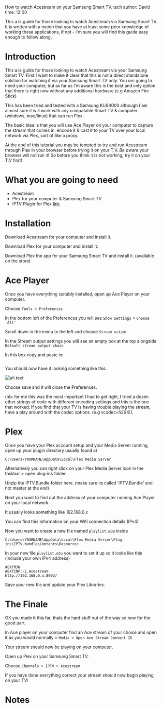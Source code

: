 How to watch Acestream on your Samsung Smart TV.
tech
author: David
time: 12:00

This a is guide for those looking to watch Acestream via Samsung Smart TV. It is written with a notion that you have at least some prior knowledge of working these applications, if not - I'm sure you will find this guide easy enough to follow along.


<!-- SPLIT -->

# Introduction

This a is guide for those looking to watch Acestream via your Samsung Smart TV. 
First I want to make it clear that this is not a direct standalone solution for watching it via your Samsung Smart TV only. You _are_ going to need your computer, but as far as I'm aware this is the best and only option that there is right now without any additional hardware (e.g Amazon Fire Stick)

This has been tried and tested with a Samsung KU64000 although I am almost sure it will work with any compatable Smart TV & computer (windows, mac/linux) that can run Plex.

The basic idea is that you will use Ace Player on your computer to capture the stream that comes in, encode it & cast it to your TV over your local network via Plex, sort of like a proxy.

At the end of this tutorial you may be tempted to try and run Acestream through Plex in your browser before trying it on your T.V. *Be aware* your browser will not run it! So before you think it is not working, try it on your T.V first!

# What you are going to need

- Acestream
- Plex for your computer & Samsung Smart TV.
- IPTV Plugin for Plex [link](https://github.com/Cigaras/IPTV.bundle)

# Installation

Download Acestream for your computer and install it.

Download Plex for your computer and install it.

Download Plex the app for your Samsung Smart TV and install it. (available on the store)

# Ace Player

Once you have everything suitably installed, open up Ace Player on your computer.

Choose ``` Tools > Preferences ```

In the bottom left of the Preferences you will see ``` Show Settings ``` > ```Choose 'All'```

Scroll down in the menu to the left and choose ``` Stream output ```

In the Stream output settings you will see an empty box at the top alongside ``` Default stream output chain ```

In this box copy and paste in: 

``` #duplicate{dst="http{acodec=mpga,vcodec=h264,mux=ts,dst=:8903}",dst=display} 
```

You should now have it looking something like this:

![alt text](http://i.imgur.com/mtAp2Tc.png)

Choose save and it will close the Preferences.

(nb: for me this was the most important I had to get right, I tried a dozen other strings of code with different encoding settings and this is the one that worked. If you find that your TV is having trouble playing the stream, have a play around with the codec options. (e.g vcodec=h264)).



# Plex

Once you have your Plex account setup and your Media Server running, open up your plugin directory usually found at 

```
C:\Users\YOURNAME\AppData\Local\Plex Media Server
```

Alternatively you can right click on your Plex Media Server icon in the taskbar > open plug-ins folder.

Unzip the IPTV.Bundle folder here. (make sure its called 'IPTV.Bundle' and not master at the end)

Next you want to find out the address of your computer running Ace Player on your local network.

It usually looks something like 192.168.0.x

You can find this information on your Wifi connection details (IPv4)

Now you want to create a new file named ```playlist.m3u``` inside

```
C:\Users\YOURNAME\AppData\Local\Plex Media Server\Plug-ins\IPTV.bundle\Contents\Resources
```

In your new file ```playlist.m3u``` you want to set it up so it looks like this (include your own IPv4 address)

```
#EXTM3U
#EXTINF:-1,Acestream
http://192.168.0.x:8903/
```

Save your new file and update your Plex Libraries.

# The Finale

OK you made it this far, thats the hard stuff out of the way so now for the good part.

In Ace player on your computer find an Ace stream of your choice and open it as you would normally > ```Media > Open Ace Stream Content ID```

Your stream should now be playing on your computer.

Open up Plex on your Samsung Smart TV. 

Choose ```Channels > IPTV > Acestream```

If you have done everything correct your stream should now begin playing on your TV!

# Notes

